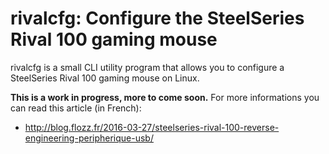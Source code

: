 # rivalcfg: Configure the SteelSeries Rival 100 gaming mouse

rivalcfg is a small CLI utility program that allows you to configure
a SteelSeries Rival 100 gaming mouse on Linux.

**This is a work in progress, more to come soon.** For more informations you
can read this article (in French):

* http://blog.flozz.fr/2016-03-27/steelseries-rival-100-reverse-engineering-peripherique-usb/

